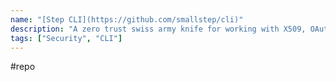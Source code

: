 ```yaml
---
name: "[Step CLI](https://github.com/smallstep/cli)"
description: "A zero trust swiss army knife for working with X509, OAuth, JWT, OATH OTP, etc."
tags: ["Security", "CLI"]
---
```

#repo